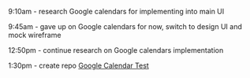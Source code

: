  9:10am - research Google calendars for implementing into main UI

 9:45am - gave up on Google calendars for now, switch to design UI and mock wireframe 

 12:50pm - continue research on Google calendars implementation

 1:30pm - create repo [Google Calendar Test](#) 